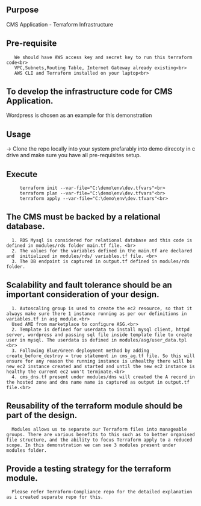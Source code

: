 ## Purpose
CMS Application - Terraform Infrastructure

## Pre-requisite
```console
   We should have AWS access key and secret key to run this terraform code<br>
   VPC,Subnets,Routing Table, Internet Gateway already existing<br>
   AWS CLI and Terraform installed on your laptop<br>
 ```  
## To develop the infrastructure code for CMS Application.
  Wordpress is chosen as an example for this demonstration
  
## Usage
   -> Clone the repo locally into your system prefarably into demo direcoty in c drive and make sure you have all pre-requisites setup.
## Execute
```console
     terraform init --var-file="C:\demo\env\dev.tfvars"<br>
     terraform plan --var-file="C:\demo\env\dev.tfvars"<br>
     terraform apply --var-file="C:\demo\env\dev.tfvars"<br>
```
## The CMS must be backed by a relational database.
```console
  1. RDS Mysql is considered for relational database and this code is defined in modules/rds folder main.tf file. <br>
  2. The values for the variables defined in the main.tf are declared and  initialized in modules/rds/ variables.tf file. <br>
  3. The DB endpoint is captured in output.tf defined in modules/rds folder.
  ```
## Scalability and fault tolerance should be an important consideration of your design.
```console
  1. Autoscaling group is used to create the ec2 resource, so that it always make sure there 1 instance running as per our definitions in variables.tf in asg module.<br>
  Used AMI from marketplace to configure ASG.<br>
  2. Template is defined for userdata to install mysql client, httpd server, wordpress and passing sql file inside template file to create user in mysql. The userdata is defined in modules/asg/user_data.tpl <br>
  3. Following Blue/Green deployment method by adding create_before_destroy = true statement in cms_ag.tf file. So this will ensure for any reason the running instance is unhealthy there will be new ec2 instance created and started and until the new ec2 instance is healthy the current ec2 won't terminate.<br>
  4. cms_dns.tf present under modules/dns will created the A record in the hosted zone and dns name name is captured as output in output.tf file.<br>
 ``` 
## Reusability of the terraform module should be part of the design.
```console
  Modules allows us to separate our Terraform files into manageable groups. There are various benefits to this such as to better organised file structure, and the ability to focus Terraform apply to a reduced scope. In this demonstration we can see 3 modules present under modules folder. 
 ``` 
## Provide a testing strategy for the terraform module.
```console
  Please refer Terraform-Compliance repo for the detailed explanation as i created separate repo for this.
```
